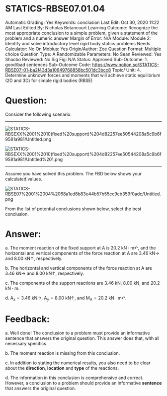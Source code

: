 # STATICS-RBSE07.01.04

Automatic Grading: Yes
Keywords: conclusion
Last Edit: Oct 30, 2020 11:22 AM
Last Edited By: Nicholas Betancourt
Learning Outcome: Recognize the most appropriate conclusion to a simple problem, given a statement of the problem and a numeric answer
Margin of Error: N/A
Module: Module 2: Identify and solve introductory level rigid body statics problems
Needs Calculator: No
On Mobius: Yes
Origin/Author: Zoe
Question Format: Multiple choice
Question Type: A
Randomizable Parameters: No
Sean Reviewed: Yes
Shaobo Reviewed: No
Sig Fig: N/A
Status: Approved
Sub-Outcome: 1. good/bad sentences
Sub-Outcome Code: https://www.notion.so/STATICS-RBSE07-01-ba2f43d3a10649768858bc501dc3bcc8
Topic/ Unit: 4. Determine unknown forces and moments that will achieve static equilibrium (2D and 3D) for simple rigid bodies (RBSE)

# Question:

Consider the following scenario:

---

![STATICS-RBSEXX%2001%2010(fixed%20support)%204d82257ee50544208a5c9b6f9581a981/Untitled.png](STATICS-RBSEXX%2001%2010(fixed%20support)%204d82257ee50544208a5c9b6f9581a981/Untitled.png)

![STATICS-RBSEXX%2001%2010(fixed%20support)%204d82257ee50544208a5c9b6f9581a981/Untitled%201.png](STATICS-RBSEXX%2001%2010(fixed%20support)%204d82257ee50544208a5c9b6f9581a981/Untitled%201.png)

---

Assume you have solved this problem.  The FBD below shows your calculated values. 

![STATICS-RBSE07%2001%2004%2068a1ed8b83e44b57b55cc9cb359f0adc/Untitled.png](STATICS-RBSE07%2001%2004%2068a1ed8b83e44b57b55cc9cb359f0adc/Untitled.png)

From the list of potential conclusions shown below, select the best conclusion.

# Answer:

a. The moment reaction of the fixed support at $\text{A}$ is 20.2 $\text{kN}\cdot\text{m}\curvearrowleft$, and the horizontal and vertical components of the force reaction at $\text{A}$ are 3.46 $\text{kN}\rightarrow$ and 8.00 $\text{kN}\uparrow$, respectively.

b. The horizontal and vertical components of the force reaction at $\text{A}$ are 3.46 $\text{kN}\rightarrow$ and 8.00 $\text{kN}\uparrow$, respectively.

c.  The components of the support reactions are 3.46 $\text{kN}$, 8.00 $\text{kN}$, and 20.2 $\text{kN}\cdot\text{m}$.

d. $\text{A}_\text{x}=3.46 ~\text{kN}\rightarrow$, $\text{A}_\text{y}=8.00 ~\text{kN}\uparrow$, and $\text{M}_\text{A}=20.2 ~\text{kN}\cdot\text{m}\curvearrowleft$.

# Feedback:

a. Well done! The conclusion to a problem must provide an informative sentence that answers the original question.  This answer does that, with all necessary specifics. 

b. The moment reaction is missing from this conclusion.

c. In addition to stating the numerical results, you also need to be clear about the **direction**, **location** and **type** of the reactions. 

d. The information in this conclusion is comprehensive and correct.  However, a conclusion to a problem should provide an informative **sentence** that answers the original question.